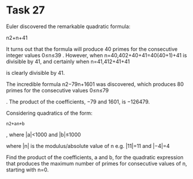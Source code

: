 # Task 27

Euler discovered the remarkable quadratic formula:

n2+n+41

It turns out that the formula will produce 40 primes for the consecutive integer values 0≤n≤39
. However, when n=40,402+40+41=40(40+1)+41 is divisible by 41, and certainly when n=41,412+41+41

is clearly divisible by 41.

The incredible formula n2−79n+1601
was discovered, which produces 80 primes for the consecutive values 0≤n≤79

. The product of the coefficients, −79 and 1601, is −126479.

Considering quadratics of the form:

    n2+an+b

, where |a|<1000 and |b|≤1000

where |n|
is the modulus/absolute value of n
e.g. |11|=11 and |−4|=4

Find the product of the coefficients, a
and b, for the quadratic expression that produces the maximum number of primes for consecutive values of n, starting with n=0.
